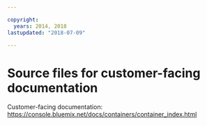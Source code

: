 ```yaml
---

copyright:
  years: 2014, 2018
lastupdated: "2018-07-09"

---
```



# Source files for customer-facing documentation

Customer-facing documentation: https://console.bluemix.net/docs/containers/container_index.html



